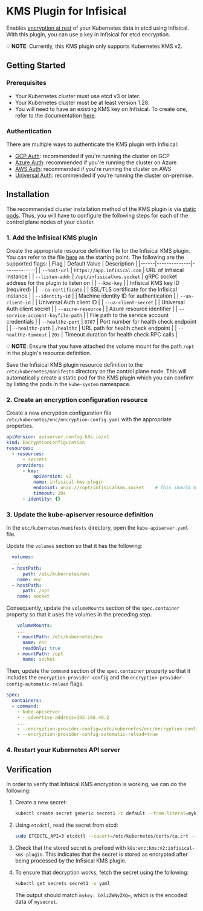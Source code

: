 # KMS Plugin for Infisical

Enables [encryption at rest](https://kubernetes.io/docs/tasks/administer-cluster/encrypt-data/#providers) of your Kubernetes data in etcd using Infisical. With this plugin, you can use a key in Infisical for etcd encryption.

💡 **NOTE**: Currently, this KMS plugin only supports Kubernetes KMS v2.

## Getting Started

### Prerequisites
- Your Kubernetes cluster must use etcd v3 or later.
- Your Kubernetes cluster must be at least version 1.28.
- You will need to have an existing KMS key on Infisical. To create one, refer to the documentation [here](https://infisical.com/docs/documentation/platform/kms#key-management-service-kms).

### Authentication
There are multiple ways to authenticate the KMS plugin with Infisical:
- [GCP Auth](https://infisical.com/docs/documentation/platform/identities/gcp-auth): recommended if you're running the cluster on GCP
- [Azure Auth](https://infisical.com/docs/documentation/platform/identities/azure-auth): recommended if you're running the cluster on Azure
- [AWS Auth](https://infisical.com/docs/documentation/platform/identities/aws-auth): recommended if you're running the cluster on AWS
- [Universal Auth](https://infisical.com/docs/documentation/platform/identities/universal-auth): recommended if you're running the cluster on-premise.

## Installation
The recommended cluster installation method of the KMS plugin is via [static pods](https://kubernetes.io/docs/tasks/configure-pod-container/static-pod). Thus, you will have to configure the following steps for each of the control plane nodes of your cluster.

### 1. Add the Infisical KMS plugin
Create the appropriate resource definition file for the Infisical KMS plugin. You can refer to the file [here](https://github.com/Infisical/k8-kms-plugin/blob/main/templates/infisical-kms-plugin.yaml) as the starting point. The following are the supported flags:
| Flag | Default Value | Description |
|------|--------------|-------------|
| `--host-url` | `https://app.infisical.com` | URL of Infisical instance |
| `--listen-addr` | `/opt/infisicalkms.socket` | gRPC socket address for the plugin to listen on |
| `--kms-key` |  | Infisical KMS key ID (required) |
| `--ca-certificate` |  | SSL/TLS certificate for the Infisical instance |
| `--identity-id` | | Machine identity ID for authentication |
| `--ua-client-id` |  | Universal Auth client ID |
| `--ua-client-secret` |  | Universal Auth client secret |
| `--azure-resource` |  | Azure resource identifier |
| `--service-account-keyfile-path` |  | File path to the service account credentials |
| `--healthz-port` | `8787` | Port number for health check endpoint |
| `--healthz-path` | `/healthz` | URL path for health check endpoint |
| `--healthz-timeout` | `20s` | Timeout duration for health check RPC calls |

💡 **NOTE**: Ensure that you have attached the volume mount for the path `/opt` in the plugin's resource definition.

Save the Infisical KMS plugin resource definition to the `/etc/kubernetes/manifests` directory on the control plane node. This will automatically create a static pod for the KMS plugin which you can confirm by listing the pods in the `kube-system` namespace.

### 2. Create an encryption configuration resource
Create a new encryption configuration file `/etc/kubernetes/enc/encryption-config.yaml` with the appropriate properties.
```yaml
apiVersion: apiserver.config.k8s.io/v1
kind: EncryptionConfiguration
resources:
  - resources:
      - secrets
    providers:
      - kms:
          apiVersion: v2
          name: infisical-kms-plugin
          endpoint: unix:///opt/infisicalkms.socket    # This should match the listen-addr declared in the Infisical KMS plugin's static pod definition
          timeout: 20s
      - identity: {}
```

### 3. Update the kube-apiserver resource definition
In the `etc/kubernetes/manifests` directory, open the `kube-apiserver.yaml` file. 

Update the `volumes` section so that it has the following:
```yaml
  volumes:
  ...
  - hostPath:
      path: /etc/kubernetes/enc
    name: enc
  - hostPath:
      path: /opt
    name: socket
```

Consequently, update the `volumeMounts` section of the `spec.container` property so that it uses the volumes in the preceding step.
```yaml
    volumeMounts:
    ...
    - mountPath: /etc/kubernetes/enc
      name: enc
      readOnly: true
    - mountPath: /opt
      name: socket
```
Then, update the `command` section of the `spec.container` property so that it includes the `encryption-provider-config` and the `encryption-provider-config-automatic-reload` flags.
```yaml
spec:
  containers:
  - command:
    - kube-apiserver
    - --advertise-address=192.168.49.2
    ...
    - --encryption-provider-config=/etc/kubernetes/enc/encryption-config.yaml
    - --encryption-provider-config-automatic-reload=true
```

### 4. Restart your Kubernetes API server

## Verification
In order to verify that Infisical KMS encryption is working, we can do the following:

1. Create a new secret:

   ```bash
   kubectl create secret generic secret1 -n default --from-literal=mykey=mysecret
   ```

2. Using `etcdctl`, read the secret from etcd:

   ```bash
   sudo ETCDCTL_API=3 etcdctl --cacert=/etc/kubernetes/certs/ca.crt --cert=/etc/kubernetes/certs/etcdclient.crt --key=/etc/kubernetes/certs/etcdclient.key get /registry/secrets/default/secret1
   ```

3. Check that the stored secret is prefixed with `k8s:enc:kms:v2:infisical-kms-plugin`. This indicates that the secret is stored as encrypted after being processed by the Infisical KMS plugin.

4. To ensure that decryption works, fetch the secret using the following:

   ```bash
   kubectl get secrets secret1 -o yaml
   ```

   The output should match `mykey: bXlzZWNyZXQ=`, which is the encoded data of `mysecret`.

